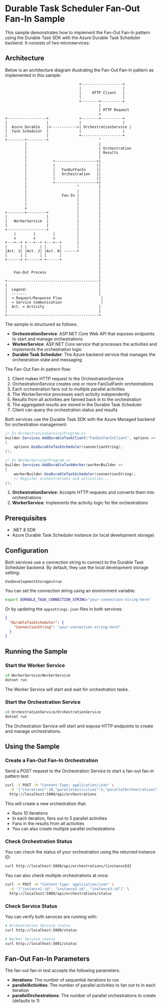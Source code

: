 # Durable Task Scheduler Fan-Out Fan-In Sample

This sample demonstrates how to implement the Fan-Out Fan-In pattern using the Durable Task SDK with the Azure Durable Task Scheduler backend. It consists of two microservices:

## Architecture

Below is an architecture diagram illustrating the Fan-Out Fan-In pattern as implemented in this sample:

```
                                  +-------------------+
                                  |                   |
                                  |     HTTP Client   |
                                  |                   |
                                  +--------+----------+
                                           |
                                           | HTTP Request
                                           v
+------------------+              +--------+----------+
|                  |              |                   |
|  Azure Durable   |<------------>| OrchestrationService |
|  Task Scheduler  |              |                   |
|                  |              +-------------------+
+--------+---------+                       ^
         |                                 |
         |                                 | Orchestration
         |                                 | Results
         |                                 |
         |            +-------------------+|
         |            |                   ||
         |            |   FanOutFanIn     ||
         |            |   Orchestration   ||
         |            |                   ||
         |            +-------------------+|
         |                       ^         |
         |                       |         |
         |                Fan-In |         |
         |                       |         |
         |                       |         |
         v                       |         |
+--------+---------+             |         |
|                  |             |         |
|   WorkerService  |             |         |
|                  |             |         |
+------------------+             |         |
    |        |        |          |         |
    v        v        v          |         |
+---+--+ +---+--+ +---+--+       |         |
|      | |      | |      |       |         |
|Act. 1| |Act. 2| |Act. N| ------+         |
|      | |      | |      |                 |
+------+ +------+ +------+                 |
                                           |
                                           |
    Fan-Out Process                        |
                                           |
+------------------------------------------|
|                                          |
|  Legend:                                 |
|  -------                                 |
|  ➜ Request/Response Flow                  |
|  ↔ Service Communication                  |
|  Act. = Activity                         |
|                                          |
+------------------------------------------+
```

The sample is structured as follows:

- **OrchestrationService**: ASP.NET Core Web API that exposes endpoints to start and manage orchestrations
- **WorkerService**: ASP.NET Core service that processes the activities and implements the orchestration logic
- **Durable Task Scheduler**: The Azure backend service that manages the orchestration state and messaging

The Fan-Out Fan-In pattern flow:
1. Client makes HTTP request to the OrchestrationService
2. OrchestrationService creates one or more FanOutFanIn orchestrations
3. Each orchestration fans out to multiple parallel activities
4. The WorkerService processes each activity independently
5. Results from all activities are fanned back in to the orchestration
6. The aggregated results are stored in the Durable Task Scheduler
7. Client can query the orchestration status and results

Both services use the Durable Task SDK with the Azure Managed backend for orchestration management:

```csharp
// In OrchestrationService/Program.cs
builder.Services.AddDurableTaskClient("FanOutFanInClient", options =>
{
    options.UseDurableTaskScheduler(connectionString);
});

// In WorkerService/Program.cs
builder.Services.AddDurableTaskWorker(workerBuilder =>
{
    workerBuilder.UseDurableTaskScheduler(connectionString);
    // Register orchestrations and activities...
});
```

1. **OrchestrationService**: Accepts HTTP requests and converts them into orchestrations
2. **WorkerService**: Implements the activity logic for the orchestrations

## Prerequisites

- .NET 8 SDK
- Azure Durable Task Scheduler instance (or local development storage)

## Configuration

Both services use a connection string to connect to the Durable Task Scheduler backend. By default, they use the local development storage setting:

```
UseDevelopmentStorage=true
```

You can set the connection string using an environment variable:

```bash
export DURABLE_TASK_CONNECTION_STRING="your-connection-string-here"
```

Or by updating the `appsettings.json` files in both services:

```json
{
  "DurableTaskScheduler": {
    "ConnectionString": "your-connection-string-here"
  }
}
```

## Running the Sample

### Start the Worker Service

```bash
cd WorkerService/WorkerService
dotnet run
```

The Worker Service will start and wait for orchestration tasks.

### Start the Orchestration Service

```bash
cd OrchestrationService/OrchestrationService
dotnet run
```

The Orchestration Service will start and expose HTTP endpoints to create and manage orchestrations.

## Using the Sample

### Create a Fan-Out Fan-In Orchestration

Send a POST request to the Orchestration Service to start a fan-out fan-in pattern test:

```bash
curl -X POST -H "Content-Type: application/json" \
  -d '{"iterations":10,"parallelActivities":5,"parallelOrchestrations":1}' \
  http://localhost:5000/api/orchestrations
```

This will create a new orchestration that:
- Runs 10 iterations
- In each iteration, fans out to 5 parallel activities
- Fans in the results from all activities
- You can also create multiple parallel orchestrations

### Check Orchestration Status

You can check the status of your orchestration using the returned instance ID:

```bash
curl http://localhost:5000/api/orchestrations/{instanceId}
```

You can also check multiple orchestrations at once:

```bash
curl -X POST -H "Content-Type: application/json" \
  -d '["instance1-id", "instance2-id", "instance3-id"]' \
  http://localhost:5000/api/orchestrations/status
```

### Check Service Status

You can verify both services are running with:

```bash
# Orchestration Service status
curl http://localhost:5000/status

# Worker Service status
curl http://localhost:5001/status
```

## Fan-Out Fan-In Parameters

The fan-out fan-in test accepts the following parameters:

- **iterations**: The number of sequential iterations to run
- **parallelActivities**: The number of parallel activities to fan out to in each iteration
- **parallelOrchestrations**: The number of parallel orchestrations to create (defaults to 1)